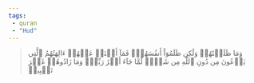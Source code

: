 ```yaml
---
tags: 
 - quran 
 - "Hud"
---
```


> وَمَا ظَلَمۡنَٰهُمۡ وَلَٰكِن ظَلَمُوٓاْ أَنفُسَهُمۡۖ فَمَآ أَغۡنَتۡ عَنۡهُمۡ ءَالِهَتُهُمُ ٱلَّتِي يَدۡعُونَ مِن دُونِ ٱللَّهِ مِن شَيۡءٖ لَّمَّا جَآءَ أَمۡرُ رَبِّكَۖ وَمَا زَادُوهُمۡ غَيۡرَ تَتۡبِيبٖ
